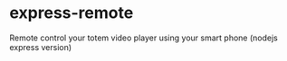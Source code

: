 express-remote
==============

Remote control your totem video player using your smart phone (nodejs express version)
